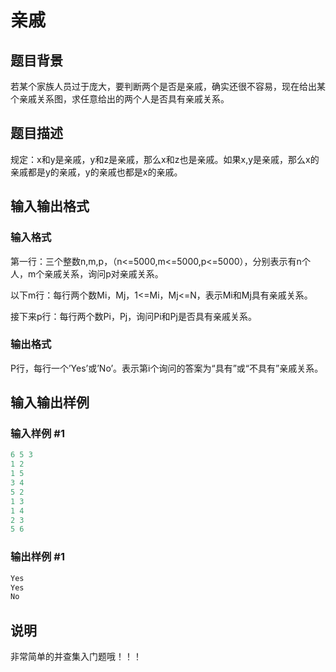 # 亲戚

## 题目背景

若某个家族人员过于庞大，要判断两个是否是亲戚，确实还很不容易，现在给出某个亲戚关系图，求任意给出的两个人是否具有亲戚关系。

## 题目描述

规定：x和y是亲戚，y和z是亲戚，那么x和z也是亲戚。如果x,y是亲戚，那么x的亲戚都是y的亲戚，y的亲戚也都是x的亲戚。

## 输入输出格式

### 输入格式

第一行：三个整数n,m,p，（n<=5000,m<=5000,p<=5000），分别表示有n个人，m个亲戚关系，询问p对亲戚关系。

以下m行：每行两个数Mi，Mj，1<=Mi，Mj<=N，表示Mi和Mj具有亲戚关系。

接下来p行：每行两个数Pi，Pj，询问Pi和Pj是否具有亲戚关系。

### 输出格式

P行，每行一个’Yes’或’No’。表示第i个询问的答案为“具有”或“不具有”亲戚关系。

## 输入输出样例

### 输入样例 #1

```cpp
6 5 3
1 2
1 5
3 4
5 2
1 3
1 4
2 3
5 6
```


### 输出样例 #1

```cpp
Yes
Yes
No
```


## 说明

非常简单的并查集入门题哦！！！

